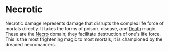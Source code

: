 # Necrotic

Necrotic damage represents damage that disrupts the complex life force of mortals directly. It takes the forms of poison, disease, and [Death](../Magic/Spell%20Domains/Death.md) magic. These are the [Necro](../Magic/Spell%20Domains/Death.md) domain; they facilitate destruction of one's life force. This is the most frightening magic to most mortals, it is championed by the dreaded necromancers.
